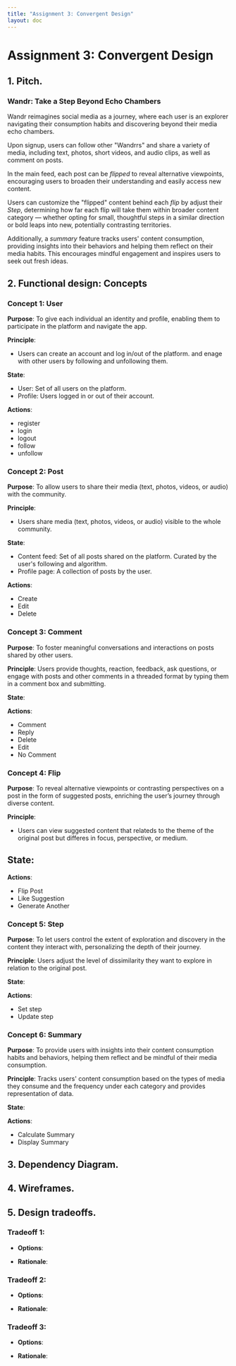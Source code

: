 ```yaml
---
title: "Assignment 3: Convergent Design"
layout: doc
---
```



# Assignment 3: Convergent Design


## 1.  Pitch. 
### Wandr: Take a Step Beyond Echo Chambers

Wandr reimagines social media as a journey, where each user is an explorer navigating their consumption habits and discovering beyond their media echo chambers.

Upon signup, users can follow other "Wandrrs" and share a variety of media, including text, photos, short videos, and audio clips, as well as comment on posts.

In the main feed, each post can be *flipped* to reveal alternative viewpoints, encouraging users to broaden their understanding and easily access new content.

Users can customize the "flipped" content behind each *flip* by adjust their *Step*, determining how far each flip will take them within broader content category — whether opting for small, thoughtful steps in a similar direction or bold leaps into new, potentially contrasting territories. 

Additionally, a *summary* feature tracks users' content consumption, providing insights into their behaviors and helping them reflect on their media habits. This encourages mindful engagement and inspires users to seek out fresh ideas.


## 2. Functional design: Concepts

### Concept 1: User

**Purpose**: To give each individual an identity and profile, enabling them to participate in the platform and navigate the app.

**Principle**: 
- Users can create an account and log in/out of the platform. and enage with other users by following and unfollowing them.

**State**:
- User: Set of all users on the platform.
- Profile: Users logged in or out of their account.

**Actions**:
- register
- login
- logout
- follow
- unfollow
 

### Concept 2: Post

**Purpose**: To allow users to share their media (text, photos, videos, or audio) with the community.

**Principle**: 
- Users share media (text, photos, videos, or audio) visible to the whole community.

**State**:
- Content feed: Set of all posts shared on the platform. Curated by the user's following and algorithm.
- Profile page: A collection of posts by the user.

**Actions**:
- Create
- Edit
- Delete


### Concept 3: Comment

**Purpose**: To foster meaningful conversations and interactions on posts shared by other users.

**Principle**: 
Users provide thoughts, reaction, feedback, ask questions, or engage with posts and other comments in a threaded format by typing them in a comment box and submitting.

**State**:

**Actions**:
- Comment
- Reply
- Delete
- Edit
- No Comment

### Concept 4: Flip

**Purpose**: To reveal alternative viewpoints or contrasting perspectives on a post in the form of suggested posts, enriching the user’s journey through diverse content.

**Principle**: 
- Users can view suggested content that relateds to the theme of the original post but differes in focus, perspective, or medium.

**State**:
- 

**Actions**:
- Flip Post
- Like Suggestion
- Generate Another

### Concept 5: Step

**Purpose**: To let users control the extent of exploration and discovery in the content they interact with, personalizing the depth of their journey.

**Principle**: Users adjust the level of dissimilarity they want to explore in relation to the original post.

**State**:



**Actions**:
- Set step
- Update step

### Concept 6: Summary

**Purpose**: To provide users with insights into their content consumption habits and behaviors, helping them reflect and be mindful of their media consumption.

**Principle**: Tracks users' content consumption based on the types of media they consume and the frequency under each category  and provides representation of data.

**State**:

**Actions**:
- Calculate Summary
- Display Summary




## 3. Dependency Diagram. 


## 4. Wireframes. 
<!-- Construct a set of wireframes that shows the user interface elements and their layout, and includes some of the main flows. You can omit error handling and completely standard interactions (such as user registration), but your wireframes should otherwise be enough to cover all your concepts. -->

## 5. Design tradeoffs. 
<!-- Using the notes that you took during your design, pick at least 3 design decisions that you made in which you had to choose between multiple options. For each one, provide (a) a pithy title naming the issue; (b) an outline of what the various options were; (c) a rationale for why you chose one option over the others. Try to keep your analysis below 300 words in total (for all the tradeoffs). -->

### Tradeoff 1: 
- **Options**:

- **Rationale**:    

### Tradeoff 2: 
- **Options**:

- **Rationale**:

### Tradeoff 3: 
- **Options**:

- **Rationale**:    

